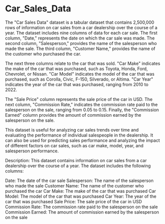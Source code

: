 # Car_Sales_Data

The "Car Sales Data" dataset is a tabular dataset that contains 2,500,000 rows of information on car sales from a car dealership over the course of a year. The dataset includes nine columns of data for each car sale. The first column, "Date," represents the date on which the car sale was made. The second column, "Salesperson," provides the name of the salesperson who made the sale. The third column, "Customer Name," provides the name of the customer who purchased the car.

The next three columns relate to the car that was sold. "Car Make" indicates the make of the car that was purchased, such as Toyota, Honda, Ford, Chevrolet, or Nissan. "Car Model" indicates the model of the car that was purchased, such as Corolla, Civic, F-150, Silverado, or Altima. "Car Year" indicates the year of the car that was purchased, ranging from 2010 to 2022.

The "Sale Price" column represents the sale price of the car in USD. The next column, "Commission Rate," indicates the commission rate paid to the salesperson on the sale, ranging from 0.05 to 0.15. Finally, the "Commission Earned" column provides the amount of commission earned by the salesperson on the sale.

This dataset is useful for analyzing car sales trends over time and evaluating the performance of individual salespeople in the dealership. It can also be used for predicting sales performance and analyzing the impact of different factors on car sales, such as car make, model, year, and salesperson performance.

Description: This dataset contains information on car sales from a car dealership over the course of a year. The dataset includes the following columns:

Date: The date of the car sale
Salesperson: The name of the salesperson who made the sale
Customer Name: The name of the customer who purchased the car
Car Make: The make of the car that was purchased
Car Model: The model of the car that was purchased
Car Year: The year of the car that was purchased
Sale Price: The sale price of the car in USD
Commission Rate: The commission rate paid to the salesperson on the sale
Commission Earned: The amount of commission earned by the salesperson on the sale
